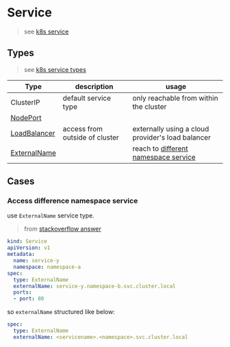 # Service

> see [k8s service](https://kubernetes.io/docs/concepts/services-networking/service/)

## Types

> see [k8s service types](https://kubernetes.io/docs/concepts/services-networking/service/#publishing-services-service-types)

| Type                                                                                          | description                    | usage                                                                        |
| --------------------------------------------------------------------------------------------- | ------------------------------ | ---------------------------------------------------------------------------- |
| ClusterIP                                                                                     | default service type           | only reachable from within the cluster                                       |
| [NodePort](https://kubernetes.io/docs/concepts/services-networking/service/#type-nodeport)    |                                |                                                                              |
| [LoadBalancer](https://kubernetes.io/docs/concepts/services-networking/service/#loadbalancer) | access from outside of cluster | externally using a cloud provider's load balancer                            |
| [ExternalName](https://kubernetes.io/docs/concepts/services-networking/service/#externalname) |                                | reach to [different namespace service](#access-difference-namespace-service) |


## Cases

### Access difference namespace service

use `ExternalName` service type.

> from [stackoverflow answer](https://stackoverflow.com/a/55650127/11082758)

```yml
kind: Service
apiVersion: v1
metadata:
  name: service-y
  namespace: namespace-a
spec:
  type: ExternalName
  externalName: service-y.namespace-b.svc.cluster.local
  ports:
  - port: 80
```

so `externalName` structured like below:

```yml
spec:
  type: ExternalName
  externalName: <servicename>.<namespace>.svc.cluster.local
```